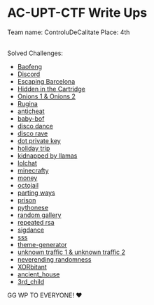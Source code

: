# AC-UPT-CTF Write Ups
Team name: ControluDeCalitate
Place: 4th
<br>
<br>

Solved Challenges:
- [Baofeng](https://github.com/TedyonGit/AC-UPT-ControluDeCalitate-WriteUps/tree/main/Baofeng)
- [Discord](https://github.com/TedyonGit/AC-UPT-ControluDeCalitate-WriteUps/tree/main/Discord)
- [Escaping Barcelona](https://github.com/TedyonGit/AC-UPT-ControluDeCalitate-WriteUps/tree/main/Escaping%20Barcelona)
- [Hidden in the Cartridge](https://github.com/TedyonGit/AC-UPT-ControluDeCalitate-WriteUps/tree/main/Hidden%20in%20the%20Cartridge)
- [Onions 1 & Onions 2](https://github.com/TedyonGit/AC-UPT-ControluDeCalitate-WriteUps/tree/main/Onions)
- [Rugina](https://github.com/TedyonGit/AC-UPT-ControluDeCalitate-WriteUps/tree/main/Rugina)
- [anticheat](https://github.com/TedyonGit/AC-UPT-ControluDeCalitate-WriteUps/tree/main/anticheat)
- [baby-bof](https://github.com/TedyonGit/AC-UPT-ControluDeCalitate-WriteUps/tree/main/baby-bof)
- [disco dance](https://github.com/TedyonGit/AC-UPT-ControluDeCalitate-WriteUps/tree/main/disco%20dance)
- [disco rave](https://github.com/TedyonGit/AC-UPT-ControluDeCalitate-WriteUps/tree/main/disco%20rave)
- [dot private key](https://github.com/TedyonGit/AC-UPT-ControluDeCalitate-WriteUps/tree/main/dot%20private%20key)
- [holiday trip](https://github.com/TedyonGit/AC-UPT-ControluDeCalitate-WriteUps/tree/main/holiday_trip)
- [kidnapped by llamas](https://github.com/TedyonGit/AC-UPT-ControluDeCalitate-WriteUps/tree/main/kidnapped_by_llamas)
- [lolchat](https://github.com/TedyonGit/AC-UPT-ControluDeCalitate-WriteUps/tree/main/lolchat)
- [minecrafty](https://github.com/TedyonGit/AC-UPT-ControluDeCalitate-WriteUps/tree/main/minecrafty)
- [money](https://github.com/TedyonGit/AC-UPT-ControluDeCalitate-WriteUps/tree/main/money)
- [octojail](https://github.com/TedyonGit/AC-UPT-ControluDeCalitate-WriteUps/tree/main/octojail)
- [parting ways](https://github.com/TedyonGit/AC-UPT-ControluDeCalitate-WriteUps/tree/main/parting_ways)
- [prison](https://github.com/TedyonGit/AC-UPT-ControluDeCalitate-WriteUps/tree/main/prison)
- [pythonese](https://github.com/TedyonGit/AC-UPT-ControluDeCalitate-WriteUps/tree/main/pythonese)
- [random gallery](https://github.com/TedyonGit/AC-UPT-ControluDeCalitate-WriteUps/tree/main/random%20gallery)
- [repeated rsa](https://github.com/TedyonGit/AC-UPT-ControluDeCalitate-WriteUps/tree/main/repeated%20rsa)
- [sigdance](https://github.com/TedyonGit/AC-UPT-ControluDeCalitate-WriteUps/tree/main/sigdance)
- [sss](https://github.com/TedyonGit/AC-UPT-ControluDeCalitate-WriteUps/tree/main/sss)
- [theme-generator](https://github.com/TedyonGit/AC-UPT-ControluDeCalitate-WriteUps/tree/main/theme-generator)
- [unknown traffic 1 & unknown traffic 2](https://github.com/TedyonGit/AC-UPT-ControluDeCalitate-WriteUps/tree/main/unknown-traffic)
- [neverending randomness](https://github.com/TedyonGit/AC-UPT-ControluDeCalitate-WriteUps/tree/main/neverending%20randomness)
- [XORbitant](https://github.com/TedyonGit/AC-UPT-ControluDeCalitate-WriteUps/tree/main/XORbitant)
- [ancient_house](https://github.com/TedyonGit/AC-UPT-ControluDeCalitate-WriteUps/tree/main/ancient_house)
- [3rd_child](https://github.com/TedyonGit/AC-UPT-ControluDeCalitate-WriteUps/tree/main/3rd_child)


GG WP TO EVERYONE! ❤️
